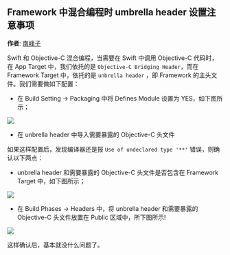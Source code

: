 Framework 中混合编程时 umbrella header 设置注意事项
--------
**作者**: [南峰子](https://weibo.com/3321824014)

Swift 和 Objective-C 混合编程，当需要在 Swift 中调用 Objective-C 代码时，在 App Target 中，我们依托的是 `Objective-C Bridging Header`，而在 Framework Target 中，依托的是 `unbrella header` ，即 Framework 的主头文件。我们需要做如下配置：

* 在 Build Setting -> Packaging 中将 Defines Module 设置为 YES，如下图所示；

![](https://github.com/awesome-tips/iOS-Tips/blob/master/images/2019/01/6-1.png)

* 在 unbrella header  中导入需要暴露的 Objective-C 头文件

如果这样配置后，发现编译器还是报 `Use of undeclared type '**'` 错误，则确认以下两点：

* unbrella header 和需要暴露的 Objective-C 头文件是否包含在 Framework Target 中，如下图所示；

![](https://github.com/awesome-tips/iOS-Tips/blob/master/images/2019/01/6-1.png)

* 在 Build Phases -> Headers 中，将 unbrella header 和需要暴露的 Objective-C 头文件放置在 Public 区域中，所下图所示!

![](https://github.com/awesome-tips/iOS-Tips/blob/master/images/2019/01/6-1.png)

这样确认后，基本就没什么问题了。



